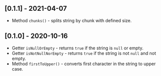 ## [0.1.1] - 2021-04-07

* Method `chunks()` - splits string by chunk with defined size.

## [0.1.0] - 2020-10-16

* Getter `isNullOrEmpty` - returns `true` if the string is `null` or empty.
* Getter `isNotNullNorEmpty` - returns `true` if the string is not `null` and not empty.
* Method `firstToUpper()` - converts first character in the string to upper case.

